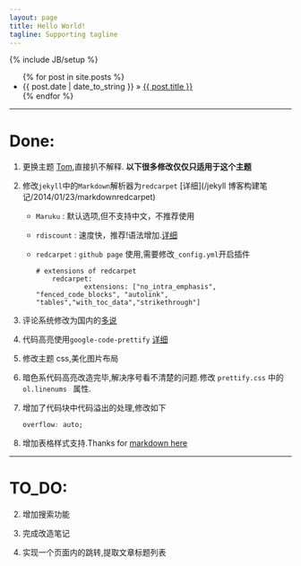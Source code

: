 ```yaml
---
layout: page
title: Hello World!
tagline: Supporting tagline
---
```

{% include JB/setup %}
<ul class="posts">
  {% for post in site.posts %}
    <li><span>{{ post.date | date_to_string }}</span> &raquo; <a href="{{ BASE_PATH }}{{ post.url }}">{{ post.title }}</a></li>
  {% endfor %}
</ul>

----------

# Done:

1. 更换主题 [Tom](http://tom.preston-werner.com/),直接扒不解释. __以下很多修改仅仅只适用于这个主题__

2. 修改`jekyll`中的`Markdown`解析器为`redcarpet` [详细](/jekyll 博客构建笔记/2014/01/23/markdownredcarpet)
	- `Maruku` : 默认选项,但不支持中文，不推荐使用
	- `rdiscount` : 速度快，推荐!语法增加.[详细](http://rdoc.info/github/davidfstr/rdiscount/master/RDiscount)
	- `redcarpet` : `github page` 使用,需要修改`_config.yml`开启插件
	
		``` 
		# extensions of redcarpet
			redcarpet:
					extensions: ["no_intra_emphasis", "fenced_code_blocks", "autolink", "tables","with_toc_data","strikethrough"]
		```
	
3. 评论系统修改为国内的[多说](http://duoshuo.com)

4. 代码高亮使用`google-code-prettify` [详细](https://code.google.com/p/google-code-prettify/)

5. 修改主题 css,美化图片布局

6. 暗色系代码高亮改造完毕,解决序号看不清楚的问题.修改 `prettify.css` 中的 `ol.linenums ` 属性.

7. 增加了代码块中代码溢出的处理,修改如下

	```css
	overflow: auto;
	```
8. 增加表格样式支持.Thanks for [markdown here](http://markdown-here.com/)



-----------

# TO_DO:

2. 增加搜索功能

3. 完成改造笔记

4. 实现一个页面内的跳转,提取文章标题列表



